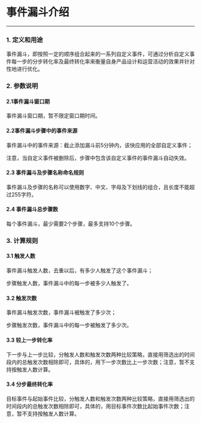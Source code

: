 # 事件漏斗介绍

---

### 1. 定义和用途

事件漏斗，即按照一定的顺序组合起来的一系列自定义事件，可通过分析自定义事件每一步的分步转化率及最终转化率来衡量自身产品设计和运营活动的效果并针对性地进行优化。


### 2. 参数说明

#### 2.1事件漏斗窗口期
事件漏斗窗口期，暂不限定窗口期时间。

#### 2.2事件漏斗步骤中的事件来源
事件漏斗中的事件来源：截止添加漏斗前5分钟内，该快应用的全部自定义事件；

注意，当自定义事件被删除后，步骤中包含该自定义事件的事件漏斗自动失效。

#### 2.3 事件漏斗及步骤名称命名规则
事件漏斗及步骤的名称可以使用数字、中文、字母及下划线的组合，且长度不能超过255字符。

#### 2.4 事件漏斗总步骤数
每个事件漏斗，最少需要2个步骤，最多支持10个步骤。


### 3. 计算规则

#### 3.1 触发人数
事件漏斗触发人数，去重以后，有多少人触发了这个事件漏斗；

步骤触发人数，事件漏斗中的每一步被多少人触发了。

#### 3.2 触发次数
事件漏斗触发次数，事件漏斗被触发了多少次；

步骤触发次数，事件漏斗中的每一步被触发了多少次。

#### 3.3 较上一步转化率
下一步与上一步比较，分触发人数和触发次数两种比较策略，直接用筛选出的时间段内的总触发次数相除即可，具体的，用下一步次数比上一步次数；注意，暂不支持按触发人数计算。

#### 3.4 分步最终转化率
目标事件与起始事件比较，分触发人数和触发次数两种比较策略，直接用筛选出的时间段内的总触发次数相除即可，具体的，用目标事件次数比起始事件次数；注意，暂不支持按触发人数计算。
